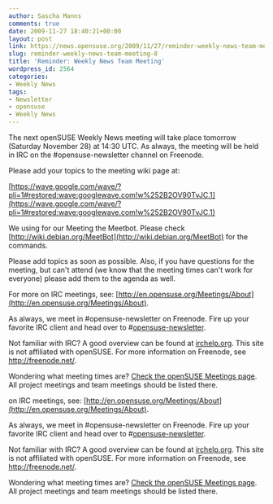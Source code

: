 ```yaml
---
author: Sascha Manns
comments: true
date: 2009-11-27 18:40:21+00:00
layout: post
link: https://news.opensuse.org/2009/11/27/reminder-weekly-news-team-meeting-8/
slug: reminder-weekly-news-team-meeting-8
title: 'Reminder: Weekly News Team Meeting'
wordpress_id: 2564
categories:
- Weekly News
tags:
- Newsletter
- opensuse
- Weekly News
---
```


The next openSUSE Weekly News meeting will take place tomorrow  (Saturday November 28) at 14:30 UTC. As always, the meeting will be held in IRC on the #opensuse-newsletter channel on Freenode.

Please add your topics to the meeting wiki page at:

[https://wave.google.com/wave/?pli=1#restored:wave:googlewave.com!w%252B2OV90TvJC.1](https://wave.google.com/wave/?pli=1#restored:wave:googlewave.com!w%252B2OV90TvJC.1)

We using for our Meeting the Meetbot. Please check [http://wiki.debian.org/MeetBot](http://wiki.debian.org/MeetBot) for the commands.

Please add topics as soon as possible. Also, if you have questions for the meeting, but can't attend (we know that the meeting times can't work for everyone) please add them to the agenda as well.

For more on IRC meetings, see: [http://en.opensuse.org/Meetings/About](http://en.opensuse.org/Meetings/About).

As always, we meet in #opensuse-newsletter on Freenode. Fire up your favorite IRC client and head over to #[opensuse-newsletter](irc://irc.freenode.net/opensuse-newsletter).

Not familiar with IRC? A good overview can be found at [irchelp.org](http://www.irchelp.org/). This site is not affiliated with openSUSE. For more information on Freenode, see http://freenode.net/.

Wondering what meeting times are? [Check the openSUSE Meetings page](http://en.opensuse.org/Meetings). All project meetings and team meetings should be listed there.

on IRC meetings, see: [http://en.opensuse.org/Meetings/About](http://en.opensuse.org/Meetings/About).

As always, we meet in #opensuse-newsletter on Freenode. Fire up your favorite IRC client and head over to #[opensuse-newsletter](irc://irc.freenode.net/opensuse-newsletter).

Not familiar with IRC? A good overview can be found at [irchelp.org](http://www.irchelp.org/). This site is not affiliated with openSUSE. For more information on Freenode, see http://freenode.net/.

Wondering what meeting times are? [Check the openSUSE Meetings page](http://en.opensuse.org/Meetings). All project meetings and team meetings should be listed there.

